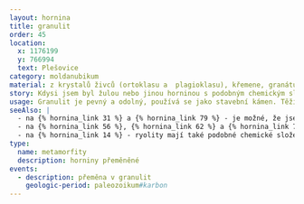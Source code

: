 ```yaml
---
layout: hornina
title: granulit
order: 45
location:
  x: 1176199
  y: 766994
  text: Plešovice
category: moldanubikum
material: z krystalů živců (ortoklasu a  plagioklasu), křemene, granátu a slídy
story: Kdysi jsem byl žulou nebo jinou horninou s podobným chemickým složením (například arkózou). Pak jsem se při vrásnění dostal hluboko pod povrch Země, do prostředí s extrémní teplotou a tlakem. Musel jsem se přizpůsobit novým podmínkám - moje struktura a minerální složení se změnily tolik, že není jasné, jak jsem vypadal původně.   
usage: Granulit je pevný a odolný, používá se jako stavební kámen. Těží se v lomu, drtí se na menší kousky, které se pak třídí podle velikosti. Přidává se do betonových a asfaltových směsí pro stavební účely. 
seeAlso: |
  - na {% hornina_link 31 %} a {% hornina_link 79 %} - je možné, že jsem kdysi vypadal podobně
  - na {% hornina_link 56 %}, {% hornina_link 62 %} a {% hornina_link 74 %}  - mohl jsem původně být také granitem (žulou)
  - na {% hornina_link 14 %} - ryolity mají také podobné chemické složení - mohl jsem původně vypadat i tak      
type:
  name: metamorfity
  description: horniny přeměněné
events:
  - description: přeměna v granulit
    geologic-period: paleozoikum#karbon
---
```


